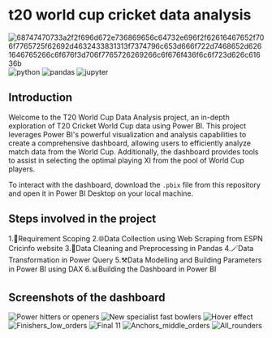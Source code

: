# t20 world cup cricket data analysis


![68747470733a2f2f696d672e736869656c64732e696f2f62616467652f706f7765725f62692d4632433831313f7374796c653d666f722d7468652d6261646765266c6f676f3d706f7765726269266c6f676f436f6c6f723d626c61636b](https://github.com/Pramodnaik12/2022_t20_world_cup_analysis/assets/91789384/bb6b85fb-faf8-4d3f-97ca-33bbea5d7366)  ![python](https://github.com/Pramodnaik12/2022_t20_world_cup_analysis/assets/91789384/d1fa837f-6f2c-479f-811c-6ed0f61127c3)  ![pandas](https://github.com/Pramodnaik12/2022_t20_world_cup_analysis/assets/91789384/82610403-96e1-49ab-b38f-d67f3fd09890) ![jupyter](https://github.com/Pramodnaik12/2022_t20_world_cup_analysis/assets/91789384/11df21f9-62a4-49c3-bd8a-fde010bb207d)


## Introduction

Welcome to the T20 World Cup Data Analysis project, an in-depth exploration of T20 Cricket World Cup data using Power BI. This project leverages Power BI's powerful visualization and analysis capabilities to create a comprehensive dashboard, allowing users to efficiently analyze match data from the World Cup. Additionally, the dashboard provides tools to assist in selecting the optimal playing XI from the pool of World Cup players.

To interact with the dashboard, download the `.pbix` file from this repository and open it in Power BI Desktop on your local machine.

## Steps involved in the project

1.📝Requirement Scoping
2.🌐Data Collection using Web Scraping from ESPN Cricinfo website
3.🧹Data Cleaning and Preprocessing in Pandas
4.🪄Data Transformation in Power Query
5.⚒️Data Modelling and Building Parameters in Power BI using DAX
6.📊Building the Dashboard in Power BI

## Screenshots of the dashboard
![Power hitters or openers](https://github.com/Pramodnaik12/2022_t20_world_cup_analysis/assets/91789384/4ae21183-9275-415d-899d-565b120a0e9f)
![New specialist fast bowlers](https://github.com/Pramodnaik12/2022_t20_world_cup_analysis/assets/91789384/500766fb-7265-459d-baca-fc4a2f1e05f4)
![Hover effect](https://github.com/Pramodnaik12/2022_t20_world_cup_analysis/assets/91789384/9b2adf0d-2032-489b-b225-0cac15937469)
![Finishers_low_orders](https://github.com/Pramodnaik12/2022_t20_world_cup_analysis/assets/91789384/9543207b-dc48-419f-b1ae-8f9c10932c82)
![Final 11](https://github.com/Pramodnaik12/2022_t20_world_cup_analysis/assets/91789384/b0c1926d-61ad-48bd-9205-17494419eb46)
![Anchors_middle_orders](https://github.com/Pramodnaik12/2022_t20_world_cup_analysis/assets/91789384/1828f149-3f66-44e6-9990-f2e46e84767f)
![All_rounders](https://github.com/Pramodnaik12/2022_t20_world_cup_analysis/assets/91789384/0dbe9fb2-66a7-4e4a-b365-8141936c438a)




